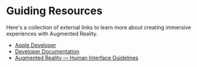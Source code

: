 # Guiding Resources
Here's a collection of external links to learn more about creating immersive experiences with Augmented Reality.

- [Apple Developer](http://developer.apple.com/watchos)
- [Developer Documentation](https://developer.apple.com/documentation/watch-connectivity)
- [Augmented Reality — Human Interface Guidelines](https://developer.apple.com/design/human-interface-guidelines/designing-for-watchos)